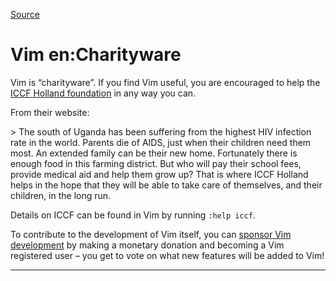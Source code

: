 
[Source](http://swaroopch.com/notes/Vim_en-Charityware/ "Permalink to Vim en:Charityware")

# Vim en:Charityware

Vim is “charityware”. If you find Vim useful, you are encouraged to help the [ICCF Holland foundation][1] in any way you can.

From their website:

&gt; The south of Uganda has been suffering from the highest HIV infection rate in the world. Parents die of AIDS, just when their children need them most. An extended family can be their new home. Fortunately there is enough food in this farming district. But who will pay their school fees, provide medical aid and help them grow up? That is where ICCF Holland helps in the hope that they will be able to take care of themselves, and their children, in the long run.

Details on ICCF can be found in Vim by running `:help iccf`.

To contribute to the development of Vim itself, you can [sponsor Vim development][2] by making a monetary donation and becoming a Vim registered user – you get to vote on what new features will be added to Vim!

* * *

   [1]: http://iccf-holland.org
   [2]: http://www.vim.org/sponsor/faq.php
  
